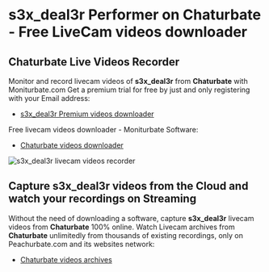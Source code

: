 # s3x_deal3r Performer on Chaturbate - Free LiveCam videos downloader

## Chaturbate Live Videos Recorder

Monitor and record livecam videos of **s3x_deal3r** from **Chaturbate** with Moniturbate.com
Get a premium trial for free by just and only registering with your Email address:
* [s3x_deal3r Premium videos downloader](https://moniturbate.com/request-demo-licence-key.html)

Free livecam videos downloader - Moniturbate Software:
* [Chaturbate videos downloader](https://moniturbate.com/moniturbate-download-software.html)

![s3x_deal3r livecam videos recorder](https://peachurnet.com/templates/moniturbate-software.png)


## Capture s3x_deal3r videos from the Cloud and watch your recordings on Streaming

Without the need of downloading a software, capture **s3x_deal3r** livecam videos from **Chaturbate** 100% online.
Watch Livecam archives from **Chaturbate** unlimitedly from thousands of existing recordings, only on Peachurbate.com and its websites network:
* [Chaturbate videos archives](https://peachurnet.com/)